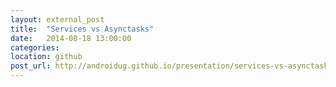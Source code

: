 ```yaml
---
layout: external_post
title:  "Services vs Asynctasks"
date:   2014-08-18 13:00:00
categories: 
location: github
post_url: http://androidug.github.io/presentation/services-vs-asynctasks/
---
```

